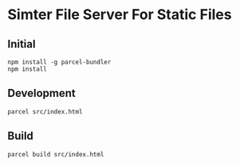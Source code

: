# Simter File Server For Static Files

## Initial

```
npm install -g parcel-bundler
npm install
```

## Development

```
parcel src/index.html
```

## Build

```
parcel build src/index.html
```